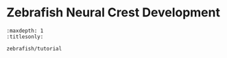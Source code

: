 # Zebrafish Neural Crest Development

```{toctree}
:maxdepth: 1
:titlesonly:

zebrafish/tutorial
```

